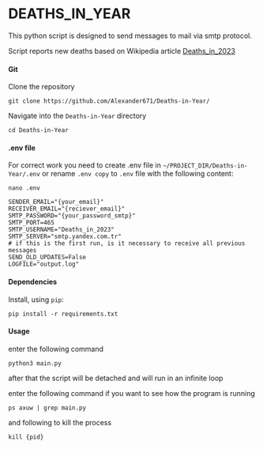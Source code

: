 # DEATHS_IN_YEAR
This python script is designed to send messages to mail via smtp protocol. <p>
Script reports new deaths based on Wikipedia article [Deaths_in_2023](https://en.wikipedia.org/wiki/Deaths_in_2023)
#### Git

Clone the repository
```
git clone https://github.com/Alexander671/Deaths-in-Year/
```

Navigate into the `Deaths-in-Year` directory
```
cd Deaths-in-Year
```

#### .env file

For correct work you need to create .env file in `~/PROJECT_DIR/Deaths-in-Year/.env` or rename `.env copy` to `.env` file
with the following content:

```
nano .env 
```

```
SENDER_EMAIL="{your_email}"
RECEIVER_EMAIL="{reciever_email}"
SMTP_PASSWORD="{your_password_smtp}"
SMTP_PORT=465
SMTP_USERNAME="Deaths_in_2023"
SMTP_SERVER="smtp.yandex.com.tr"
# if this is the first run, is it necessary to receive all previous messages
SEND_OLD_UPDATES=False
LOGFILE="output.log"
```

#### Dependencies

Install, using `pip`:

```
pip install -r requirements.txt
```


#### Usage
enter the following command
```
python3 main.py
```
after that the script will be detached and will run in an infinite loop <p>
enter the following command if you want to see how the program is running
```
ps axuw | grep main.py
```

and following to kill the process
```
kill {pid}
```


